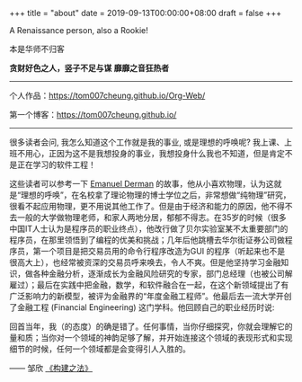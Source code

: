 +++
title = "about"
date = 2019-09-13T00:00:00+08:00
draft = false
+++

A Renaissance person, also a Rookie!

本是华师不归客

**贪财好色之人，竖子不足与谋** **靡靡之音狂热者**

---

个人作品：<https://tom007cheung.github.io/Org-Web/>

第一个博客：<https://tom007cheung.github.io/>

---

很多读者会问, 我怎么知道这个工作就是我的事业, 或是理想的呼唤呢? 我上课、上班不用心，正因为这不是我想投身的事业，我想投身什么我也不知道，但是肯定不是正在学习的软件工程！

这些读者可以参考一下 [Emanuel Derman](http://emanuelderman.com) 的故事，他从小喜欢物理，认为这就是“理想的呼唤”，在名校拿了理论物理的博士学位之后，非常想做“纯物理”研究，很看不起应用物理，更不用说其他工作了。但是由于经济和能力的原因，他不得不去一般的大学做物理老师，和家人两地分居，郁郁不得志。在35岁的时候（很多中国IT人士认为是程序员的职业终点），他改行做了贝尔实验室某不太重要部门的程序员，在那里领悟到了编程的优美和挑战；几年后他跳槽去华尔街证券公司做程序员，第一个项目是把交易员用的命令行程序改造为GUI 的程序（听起来也不是很高大上），也经常被资深的交易员呼来唤去，令人不爽。但是他坚持学习金融知识，做各种金融分析，逐渐成长为金融风险研究的专家，部门总经理（也被公司解雇过）；最后在实践中把金融，数学，和软件融合在一起，在这个新领域提出了有广泛影响力的新模型，被评为金融界的“年度金融工程师”。他最后去一流大学开创了金融工程 (Financial Engineering) 这门学科。他回顾自己的职业经历时说:

回首当年，我（的态度）的确是错了。任何事情，当你仔细探究，你就会理解它的量和质；当你对一个领域的神韵足够了解，并开始连接这个领域的表现形式和实现细节的时候，任何一个领域都是会变得引人入胜的。

—— 邹欣 [《构建之法》](https://www.cnblogs.com/xinz/p/6262253.html)